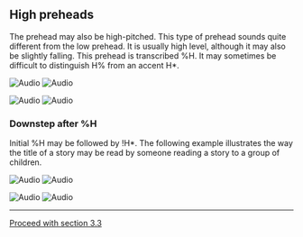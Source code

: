 High preheads
-------------

The prehead may also be high-pitched. This type of prehead sounds quite different from the low prehead. It is usually high level, although it may also be slightly falling. This prehead is transcribed %H. It may sometimes be difficult to distinguish H% from an accent H\*.

![Audio](audio.gif) ![Audio](./audio/gif/211.gif)

![Audio](audio.gif) ![Audio](./audio/gif/216.gif)

### Downstep after %H

Initial %H may be followed by !H\*. The following example illustrates the way the title of a story may be read by someone reading a story to a group of children.

![Audio](audio.gif) ![Audio](./audio/gif/099.gif)

![Audio](audio.gif) ![Audio](./audio/gif/213.gif)

* * *

[Proceed with section 3.3](init3.htm)